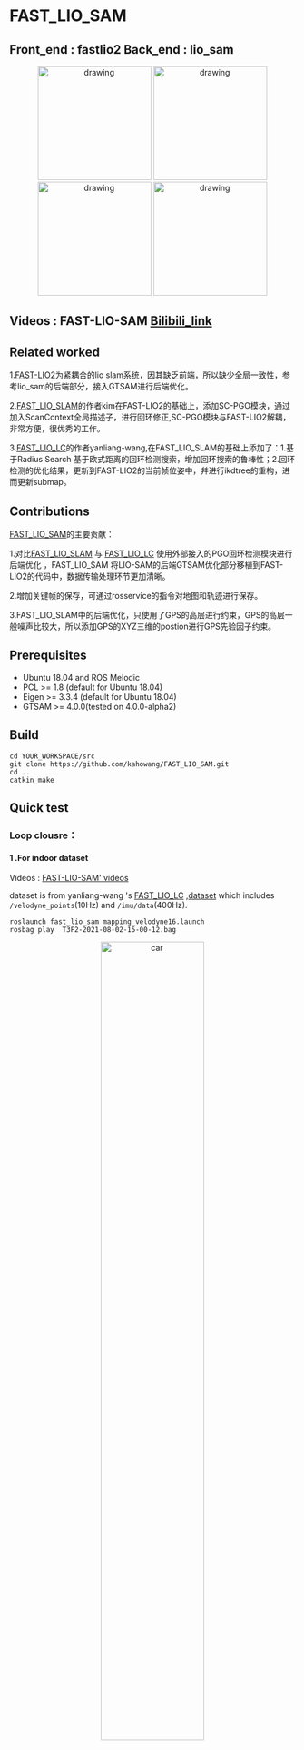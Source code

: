 # FAST_LIO_SAM

## Front_end : fastlio2      Back_end : lio_sam

<p align='center'>
    <img src="./FAST_LIO_SAM/pic/cover2.png " alt="drawing" width="200" height ="200"/>
    <img src="./FAST_LIO_SAM/pic/cover4.png" alt="drawing" width="200" height =200/>
    <img src="./FAST_LIO_SAM/pic/cover3.png" alt="drawing" width="200" height =200/>
    <img src="./FAST_LIO_SAM/pic/cover1.png" alt="drawing" width="200" height =200/>
</p>

## Videos : FAST-LIO-SAM [Bilibili_link](https://www.bilibili.com/video/BV12Y4y1g7xN/?vd_source=ed6bf57ee5a8e930b7a857e261dac86d)

## Related worked 

1.[FAST-LIO2](https://github.com/hku-mars/FAST_LIO)为紧耦合的lio slam系统，因其缺乏前端，所以缺少全局一致性，参考lio_sam的后端部分，接入GTSAM进行后端优化。

2.[FAST_LIO_SLAM](https://github.com/gisbi-kim/FAST_LIO_SLAM)的作者kim在FAST-LIO2的基础上，添加SC-PGO模块，通过加入ScanContext全局描述子，进行回环修正,SC-PGO模块与FAST-LIO2解耦，非常方便，很优秀的工作。

3.[FAST_LIO_LC](https://github.com/yanliang-wang/FAST_LIO_LC)的作者yanliang-wang,在FAST_LIO_SLAM的基础上添加了：1.基于Radius Search 基于欧式距离的回环检测搜索，增加回环搜索的鲁棒性；2.回环检测的优化结果，更新到FAST-LIO2的当前帧位姿中，幷进行ikdtree的重构，进而更新submap。

## Contributions  

[FAST_LIO_SAM](https://github.com/kahowang/FAST_LIO_SAM)的主要贡献：

1.对比[FAST_LIO_SLAM](https://github.com/gisbi-kim/FAST_LIO_SLAM/tree/bf975560741c425f71811c864af5d35aa880c797) 与 [FAST_LIO_LC](https://github.com/yanliang-wang/FAST_LIO_LC) 使用外部接入的PGO回环检测模块进行后端优化 ，FAST_LIO_SAM 将LIO-SAM的后端GTSAM优化部分移植到FAST-LIO2的代码中，数据传输处理环节更加清晰。

2.增加关键帧的保存，可通过rosservice的指令对地图和轨迹进行保存。

3.FAST_LIO_SLAM中的后端优化，只使用了GPS的高层进行约束，GPS的高层一般噪声比较大，所以添加GPS的XYZ三维的postion进行GPS先验因子约束。

## Prerequisites

- Ubuntu 18.04 and ROS Melodic
- PCL >= 1.8 (default for Ubuntu 18.04)
- Eigen >= 3.3.4 (default for Ubuntu 18.04)
- GTSAM >= 4.0.0(tested on 4.0.0-alpha2)

## Build

```shell
cd YOUR_WORKSPACE/src
git clone https://github.com/kahowang/FAST_LIO_SAM.git
cd ..
catkin_make
```

## Quick test

### Loop clousre：

#### 1 .For indoor dataset 

Videos : [FAST-LIO-SAM' videos](https://www.bilibili.com/video/BV12Y4y1g7xN?spm_id_from=444.41.list.card_archive.click&vd_source=ed6bf57ee5a8e930b7a857e261dac86d)

dataset is from yanliang-wang 's [FAST_LIO_LC](https://github.com/yanliang-wang/FAST_LIO_LC)  ,[dataset](https://drive.google.com/file/d/1NGTN3aULoTMp3raF75LwMu-OUtzUx-zX/view?usp=sharing) which includes `/velodyne_points`(10Hz) and `/imu/data`(400Hz).

```shell
roslaunch fast_lio_sam mapping_velodyne16.launch
rosbag play  T3F2-2021-08-02-15-00-12.bag  
```

<p align ="center">
<img src = "./FAST_LIO_SAM/pic/indoor.gif "  alt ="car" width = 60%  height =60%; "/>
</p>


#### 2 .For outdoor dataset

dataset is from [LIO-SAM](https://github.com/TixiaoShan/LIO-SAM) **Walking dataset:** [[Google Drive](https://drive.google.com/drive/folders/1gJHwfdHCRdjP7vuT556pv8atqrCJPbUq?usp=sharing)]

Videos : [FAST-LIO-SAM' videos](https://www.bilibili.com/video/BV12Y4y1g7xN?spm_id_from=444.41.list.card_archive.click&vd_source=ed6bf57ee5a8e930b7a857e261dac86d)

```shell
roslaunch fast_lio_sam mapping_velodyne16_lio_sam_dataset.launch
rosbag  play  walking_dataset.bag
```

<div align="left">
<img src = "./FAST_LIO_SAM/pic/outdoor_1.gif "  alt ="outdoor"  width=49.6%  height =60%; "/>
<img src = "./FAST_LIO_SAM/pic/outdoor_2.gif "  alt ="outdoor"  width=49.6%  height =60%; "/>
</div>

#### 3.save_map

输入如下指令到terminal中，地图文件将会保存在应文件夹中

```shell
rosservice call /save_map "resolution: 0.0
destination: ''" 
success: True
```

#### 4.save_poes

输入如下指令到terminal中，poes文件将会保存在相应文件夹中

```shell
rosservice call /save_pose "resolution: 0.0
destination: ''" 
success: False
```

evo 绘制轨迹

```shell
evo_traj kitti optimized_pose.txt without_optimized_pose.txt -p
```

| ![evo1](https://kaho-pic-1307106074.cos.ap-guangzhou.myqcloud.com/CSDN_Pictures/%E6%B7%B1%E8%93%9D%E5%A4%9A%E4%BC%A0%E6%84%9F%E5%99%A8%E8%9E%8D%E5%90%88%E5%AE%9A%E4%BD%8D/%E7%AC%AC%E4%BA%8C%E7%AB%A0%E6%BF%80%E5%85%89%E9%87%8C%E7%A8%8B%E8%AE%A11evo1.png) | ![evo2](https://kaho-pic-1307106074.cos.ap-guangzhou.myqcloud.com/CSDN_Pictures/%E6%B7%B1%E8%93%9D%E5%A4%9A%E4%BC%A0%E6%84%9F%E5%99%A8%E8%9E%8D%E5%90%88%E5%AE%9A%E4%BD%8D/%E7%AC%AC%E4%BA%8C%E7%AB%A0%E6%BF%80%E5%85%89%E9%87%8C%E7%A8%8B%E8%AE%A11evo2.png) |
| ------------------------------------------------------------ | ------------------------------------------------------------ |

#### 5.some config 

```shell
# Loop closure
loopClosureEnableFlag: true		      # use loopclousre or not 
loopClosureFrequency: 4.0                     # Hz, regulate loop closure constraint add frequency
surroundingKeyframeSize: 50                   # submap size (when loop closure enabled)
historyKeyframeSearchRadius: 1.5             # meters, key frame that is within n meters from current pose will be considerd for loop closure
historyKeyframeSearchTimeDiff: 30.0           # seconds, key frame that is n seconds older will be considered for loop closure
historyKeyframeSearchNum: 20                  # number of hostory key frames will be fused into a submap for loop closure
historyKeyframeFitnessScore: 0.3              # icp threshold, the smaller the better alignment

# visual iktree_map  
visulize_IkdtreeMap: true

# visual iktree_map  
recontructKdTree: true

savePCDDirectory: "/fast_lio_sam_ws/src/FAST_LIO_SAM/PCD/"        # in your home folder, starts and ends with "/". Warning: the code deletes "LOAM" folder then recreates it. See "mapOptimization" for implementation
```



### Use GPS：

#### 1.dataset

dataset is from [LIO-SAM](https://github.com/TixiaoShan/LIO-SAM) **Park dataset:** [[Google Drive](https://drive.google.com/drive/folders/1gJHwfdHCRdjP7vuT556pv8atqrCJPbUq?usp=sharing)]

Videos : [FAST-LIO-SAM' videos](https://www.bilibili.com/video/BV12Y4y1g7xN?spm_id_from=444.41.list.card_archive.click&vd_source=ed6bf57ee5a8e930b7a857e261dac86d)

```shell
roslaunch fast_lio_sam mapping_velodyne16_lio_sam_dataset.launch
rosbag  play  parking_dataset.bag
```

Line Color define:  path_no_optimized(blue)、path_updated(red)、path_gnss(green)

<div align="left">
<img src = "./FAST_LIO_SAM/pic/gps_optimized_path.gif "  alt ="outdoor"  width=49.6%  height =60%; "/>
<img src = "./FAST_LIO_SAM/pic/gps_optimized_with_map.gif "  alt ="outdoor"  width=49.6%  height =60%; "/>
</div>

#### 2.save_map

输入如下指令到terminal中，地图文件将会保存在应文件夹中

```shell
rosservice call /save_map "resolution: 0.0
destination: ''" 
success: True
```

FAST-LIO  Map (no gnss prior factor)  Red   ;    FAST-LIO-SAM  (with gnss prior factor) Blue

<p align ="center">
<img src = "./FAST_LIO_SAM/pic/gps_map.gif "  alt ="car" width = 60%  height =60%; "/>
</p>

#### 3.save_poes

输入如下指令到terminal中，poes文件将会保存在相应文件夹中

```
rosservice call /save_pose "resolution: 0.0
destination: ''" 
success: False
```

evo 绘制轨迹

```
evo_traj kitti gnss_pose.txt optimized_pose.txt  -p
```

| FAST-LIO  (no gnss prior factor)                             | FAST-LIO-SAM  (with gnss prior factor)                       |
| ------------------------------------------------------------ | ------------------------------------------------------------ |
| ![evo_no_optimized](https://kaho-pic-1307106074.cos.ap-guangzhou.myqcloud.com/CSDN_Pictures/%E6%B7%B1%E8%93%9D%E5%A4%9A%E4%BC%A0%E6%84%9F%E5%99%A8%E8%9E%8D%E5%90%88%E5%AE%9A%E4%BD%8D/%E7%AC%AC%E4%BA%8C%E7%AB%A0%E6%BF%80%E5%85%89%E9%87%8C%E7%A8%8B%E8%AE%A11evo_no_optimized.png) | ![evo_optimized](https://kaho-pic-1307106074.cos.ap-guangzhou.myqcloud.com/CSDN_Pictures/%E6%B7%B1%E8%93%9D%E5%A4%9A%E4%BC%A0%E6%84%9F%E5%99%A8%E8%9E%8D%E5%90%88%E5%AE%9A%E4%BD%8D/%E7%AC%AC%E4%BA%8C%E7%AB%A0%E6%BF%80%E5%85%89%E9%87%8C%E7%A8%8B%E8%AE%A11evo_optimized.png) |



#### 4.some config 

```shell
# GPS Settings
useImuHeadingInitialization: false           # if using GPS data, set to "true"
useGpsElevation: false                      # if GPS elevation is bad, set to "false"
gpsCovThreshold: 2.0                        # m^2, threshold for using GPS data
poseCovThreshold: 0 #25.0                      # m^2, threshold for using GPS data  位姿协方差阈值 from isam2
```

#### 5.some fun

when you want to see the path in the Map [satellite map](http://dict.youdao.com/w/satellite map/#keyfrom=E2Ctranslation)，you can also use [Mapviz](http://wiki.ros.org/mapviz)p  plugin . You can refer to  my [blog](https://blog.csdn.net/weixin_41281151/article/details/120630786?ops_request_misc=%257B%2522request%255Fid%2522%253A%2522165569598716782246421813%2522%252C%2522scm%2522%253A%252220140713.130102334..%2522%257D&request_id=165569598716782246421813&biz_id=0&utm_medium=distribute.pc_search_result.none-task-blog-2~all~sobaiduend~default-2-120630786-null-null.142^v17^pc_search_result_control_group,157^v15^new_3&utm_term=MAPVIZ&spm=1018.2226.3001.4187) on CSDN.

<div align="left">
<img src = "./FAST_LIO_SAM/pic/mapviz_1.gif "  alt ="outdoor"  width=49.6%  height =60%; "/>
<img src = "./FAST_LIO_SAM/pic/mapviz_2.gif "  alt ="outdoor"  width=49.6%  height =60%; "/>
</div>



## Attention:

1.FAST-LIO2中对pose姿态是使用so3表示，而gtsam中，输入的relative_pose姿态是Euler RPY形式表示，需要使用罗德里格斯的公式进行转换更新。

2.参考yanliang-wang [FAST-LIO-LC](https://github.com/yanliang-wang/FAST_LIO_LC)中的iktree  reconstruct 

3.在walking数据集中，因为有个别数据是在同一个地方不断手持旋转激光雷达，旋转激光雷达的角度达到了保存关键帧的阈值，在短时间内，保存了多帧相似的关键帧，导致ISAM2出现特征退化，进而里程计跑飞，可以根据数据集的情况适当调整关键帧选取的阈值参数。

4.添加GPS prior 先验因子的部分diamante，参考lio_sam的先验因子部分，对比于kim的FAST-LIO-SLAM，FAST-LIO-SLAM中只是用了GPS的高层约束，并没有使用xy方向的约束，而GPS在高层(Z轴)的误差比较大，优化过程中容易引入误差。

5.GPS先验因子中，**"useGpsElevation"**是否选择GPS的高层约束，默认不使用，因为GPS的高层噪声比较大。

6.LIO-SAM 中使用**ekf_localization_node**这个ROS Package 把GPS的WGS84 坐标系 转到 World系下，FAST-LIO-SAM考虑到尽量与外部的ROS package 解耦，调用 **GeographicLib**进行坐标转换。



## some problems:

1.GNSS的经纬高噪声协方差没有转换到World系下，暂时使用latitude  longtitude 的cov noise 作为x y 向的cov nosie

2.应该使用的是ENU坐标系，但是使用**GeographicLib**转换后的结果得到的坐标系是NED坐标系下的，原因暂时没捋清楚，待解决。（X: E   Y: N  Z: -D ）



## UpdateLogs:

根据网友的运行和提示，进行了代码的一些bug更新与修改，更新日志如下，欢迎大家多提issues，感谢大家~

https://github.com/kahowang/FAST_LIO_SAM/blob/master/%E6%9B%B4%E6%96%B0%E6%97%A5%E5%BF%97.md



## Cite the Work 
If you use this repository in your academic research, a BibTeX citation is appreciated: 
```
@misc{wang2022fast_lio_sam,
  title={FAST-LIO-SAM: FAST-LIO with Smoothing and Mapping.},
  author={Wang, Jiahao},
  howpublished={\url{https://github.com/kahowang/FAST_LIO_SAM}},
  year={2022}
}
```
or, you can add a footnote link of this repository: 
`https://github.com/kahowang/FAST_LIO_SAM` 



## Acknowledgements 

​	In this project, the LIO module refers to [FAST-LIO](https://github.com/hku-mars/FAST_LIO) and the pose graph optimization refers to [FAST_LIO_SLAM](https://github.com/gisbi-kim/FAST_LIO_SLAM) and [LIO_SAM](https://github.com/TixiaoShan/LIO-SAM).The mainly idea is for [FAST_LIO_LC](https://github.com/yanliang-wang/FAST_LIO_LC).Thanks there great work .

​	Also thanks yanliang-wang、minzhao-zhu、peili-ma  's  great help .

​																																																																	edited by kaho 2022.6.20
